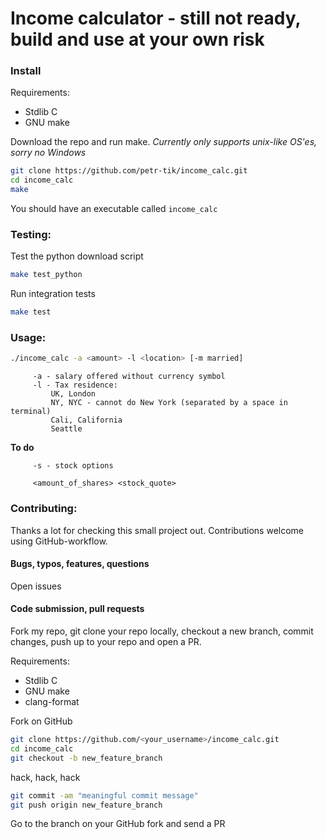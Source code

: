 # Income calculator - still not ready, build and use at your own risk

### Install 

Requirements:
 - Stdlib C
 - GNU make

Download the repo and run make. _Currently only supports unix-like OS'es, sorry no Windows_
```bash
git clone https://github.com/petr-tik/income_calc.git
cd income_calc
make
```

You should have an executable called ```income_calc```

### Testing: 
Test the python download script
```bash
make test_python
```

Run integration tests
```bash
make test
```

### Usage: 

```bash
./income_calc -a <amount> -l <location> [-m married]
```
         -a - salary offered without currency symbol
         -l - Tax residence: 
             UK, London
             NY, NYC - cannot do New York (separated by a space in terminal)
             Cali, California
             Seattle

**To do**
         
         -s - stock options 

         <amount_of_shares> <stock_quote>


### Contributing:

Thanks a lot for checking this small project out. 
Contributions welcome using GitHub-workflow. 

#### Bugs, typos, features, questions

Open issues

#### Code submission, pull requests

Fork my repo, git clone your repo locally, checkout a new branch, commit changes, push up to your repo and open a PR.

Requirements:
 - Stdlib C
 - GNU make
 - clang-format


Fork on GitHub
```bash
git clone https://github.com/<your_username>/income_calc.git
cd income_calc
git checkout -b new_feature_branch
```
hack, hack, hack

```bash
git commit -am "meaningful commit message"
git push origin new_feature_branch
```

Go to the branch on your GitHub fork and send a PR 
